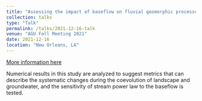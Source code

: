 ```yaml
---
title: "Assessing the impact of baseflow on fluvial geomorphic processes using a coupled modeling approach"
collection: talks
type: "Talk"
permalink: /talks/2021-12-16-talk
venue: "AGU Fall Meeting 2021"
date: 2021-12-16
location: "New Orleans, LA"
---
```

[More information here](https://agu.confex.com/agu/fm21/meetingapp.cgi/Paper/907319)

Numerical results in this study are analyzed to suggest metrics that can describe the systematic changes during the coevolution of landscape and groundwater, and the sensitivity of stream power law to the baseflow is tested.
